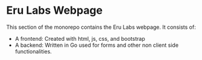 # Eru Labs Webpage
This section of the monorepo contains the Eru Labs webpage. It consists of:

- A frontend: Created with html, js, css, and bootstrap
- A backend: Written in Go used for forms and other non client side functionalities. 
